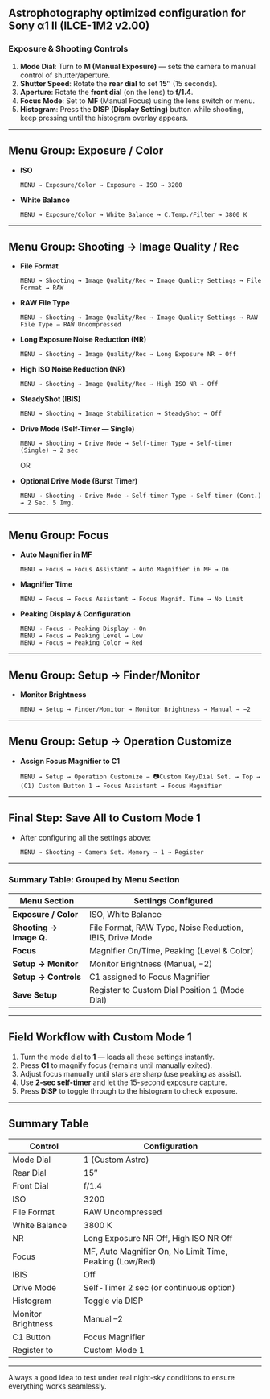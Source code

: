 ## Astrophotography optimized configuration for Sony α1 II (ILCE-1M2 v2.00)

### Exposure & Shooting Controls

1. **Mode Dial**: Turn to **M (Manual Exposure)** — sets the camera to manual control of shutter/aperture.
2. **Shutter Speed**: Rotate the **rear dial** to set **15″** (15 seconds).
3. **Aperture**: Rotate the **front dial** (on the lens) to **f/1.4**.
4. **Focus Mode**: Set to **MF** (Manual Focus) using the lens switch or menu.
5. **Histogram**: Press the **DISP (Display Setting)** button while shooting, keep pressing until the histogram overlay appears.

---

## Menu Group: **Exposure / Color**

* **ISO**
  ```
  MENU → Exposure/Color → Exposure → ISO → 3200
  ```
* **White Balance**
  ```
  MENU → Exposure/Color → White Balance → C.Temp./Filter → 3800 K
  ```

---

## Menu Group: **Shooting → Image Quality / Rec**

* **File Format**
  ```
  MENU → Shooting → Image Quality/Rec → Image Quality Settings → File Format → RAW
  ```
* **RAW File Type**
  ```
  MENU → Shooting → Image Quality/Rec → Image Quality Settings → RAW File Type → RAW Uncompressed
  ```
* **Long Exposure Noise Reduction (NR)**
  ```
  MENU → Shooting → Image Quality/Rec → Long Exposure NR → Off
  ```
* **High ISO Noise Reduction (NR)**
  ```
  MENU → Shooting → Image Quality/Rec → High ISO NR → Off
  ```
* **SteadyShot (IBIS)**
  ```
  MENU → Shooting → Image Stabilization → SteadyShot → Off
  ```
* **Drive Mode (Self-Timer — Single)**
  ```
  MENU → Shooting → Drive Mode → Self-timer Type → Self-timer (Single) → 2 sec
  ```

    OR
* **Optional Drive Mode (Burst Timer)**
  ```
  MENU → Shooting → Drive Mode → Self-timer Type → Self-timer (Cont.) → 2 Sec. 5 Img.
  ```

---

## Menu Group: **Focus**

* **Auto Magnifier in MF**
  ```
  MENU → Focus → Focus Assistant → Auto Magnifier in MF → On
  ```
* **Magnifier Time**
  ```
  MENU → Focus → Focus Assistant → Focus Magnif. Time → No Limit
  ```
* **Peaking Display & Configuration**
  ```
  MENU → Focus → Peaking Display → On  
  MENU → Focus → Peaking Level → Low  
  MENU → Focus → Peaking Color → Red
  ```
---

## Menu Group: **Setup → Finder/Monitor**

* **Monitor Brightness**
  ```
  MENU → Setup → Finder/Monitor → Monitor Brightness → Manual → −2
  ```

---

## Menu Group: **Setup → Operation Customize**

* **Assign Focus Magnifier to C1**
  ```
  MENU → Setup → Operation Customize → 📷Custom Key/Dial Set. → Top → (C1) Custom Button 1 → Focus Assistant → Focus Magnifier
  ```

---

## Final Step: **Save All to Custom Mode 1**

* After configuring all the settings above:
  ```
  MENU → Shooting → Camera Set. Memory → 1 → Register
  ```
---

### Summary Table: Grouped by Menu Section

| Menu Section            | Settings Configured                                      |
| ----------------------- | -------------------------------------------------------- |
| **Exposure / Color**    | ISO, White Balance                                       |
| **Shooting → Image Q.** | File Format, RAW Type, Noise Reduction, IBIS, Drive Mode |
| **Focus**               | Magnifier On/Time, Peaking (Level & Color)               |
| **Setup → Monitor**     | Monitor Brightness (Manual, −2)                          |
| **Setup → Controls**    | C1 assigned to Focus Magnifier                           |
| **Save Setup**          | Register to Custom Dial Position 1 (Mode Dial)           |

---

## Field Workflow with Custom Mode 1

1. Turn the mode dial to **1** — loads all these settings instantly.
2. Press **C1** to magnify focus (remains until manually exited).
3. Adjust focus manually until stars are sharp (use peaking as assist).
4. Use **2-sec self-timer** and let the 15-second exposure capture.
5. Press **DISP** to toggle through to the histogram to check exposure.

---

## Summary Table

| Control            | Configuration                                           |
| ------------------ | ------------------------------------------------------- |
| Mode Dial          | 1 (Custom Astro)                                        |
| Rear Dial          | 15″                                                     |
| Front Dial         | f/1.4                                                   |
| ISO                | 3200                                                    |
| File Format        | RAW Uncompressed                                        |
| White Balance      | 3800 K                                                  |
| NR                 | Long Exposure NR Off, High ISO NR Off                   |
| Focus              | MF, Auto Magnifier On, No Limit Time, Peaking (Low/Red) |
| IBIS               | Off                                                     |
| Drive Mode         | Self-Timer 2 sec (or continuous option)                 |
| Histogram          | Toggle via DISP                                         |
| Monitor Brightness | Manual –2                                               |
| C1 Button          | Focus Magnifier                                         |
| Register to        | Custom Mode 1                                           |

---

Always a good idea to test under real night-sky conditions to ensure everything works seamlessly.
